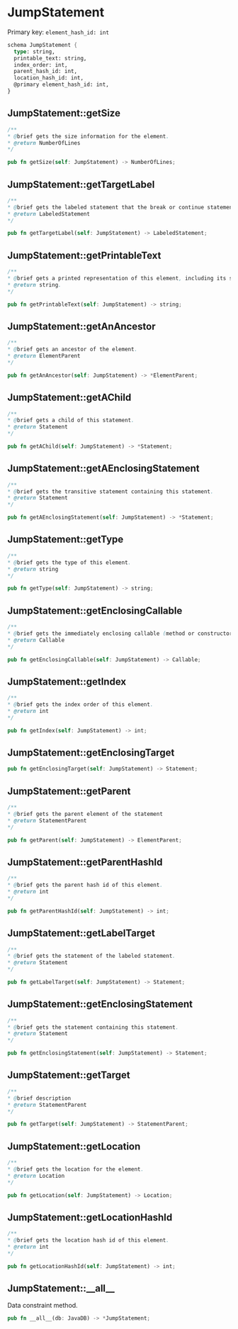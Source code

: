 # JumpStatement

Primary key: `element_hash_id: int`

```rust
schema JumpStatement {
  type: string,
  printable_text: string,
  index_order: int,
  parent_hash_id: int,
  location_hash_id: int,
  @primary element_hash_id: int,
}
```
## JumpStatement::getSize

```java
/**
* @brief gets the size information for the element.
* @return NumberOfLines
*/
```
```rust
pub fn getSize(self: JumpStatement) -> NumberOfLines;
```
## JumpStatement::getTargetLabel

```java
/**
* @brief gets the labeled statement that the break or continue statement refers to.
* @return LabeledStatement 
*/
```
```rust
pub fn getTargetLabel(self: JumpStatement) -> LabeledStatement;
```
## JumpStatement::getPrintableText

```java
/**
* @brief gets a printed representation of this element, including its structure where applicable.
* @return string.
*/
```
```rust
pub fn getPrintableText(self: JumpStatement) -> string;
```
## JumpStatement::getAnAncestor

```java
/**
* @brief gets an ancestor of the element.
* @return ElementParent 
*/
```
```rust
pub fn getAnAncestor(self: JumpStatement) -> *ElementParent;
```
## JumpStatement::getAChild

```java
/**
* @brief gets a child of this statement.
* @return Statement 
*/
```
```rust
pub fn getAChild(self: JumpStatement) -> *Statement;
```
## JumpStatement::getAEnclosingStatement

```java
/**
* @brief gets the transitive statement containing this statement.
* @return Statement 
*/
```
```rust
pub fn getAEnclosingStatement(self: JumpStatement) -> *Statement;
```
## JumpStatement::getType

```java
/**
* @brief gets the type of this element.
* @return string
*/
```
```rust
pub fn getType(self: JumpStatement) -> string;
```
## JumpStatement::getEnclosingCallable

```java
/**
* @brief gets the immediately enclosing callable (method or constructor) whose body contains this statement.
* @return Callable 
*/
```
```rust
pub fn getEnclosingCallable(self: JumpStatement) -> Callable;
```
## JumpStatement::getIndex

```java
/**
* @brief gets the index order of this element.
* @return int
*/
```
```rust
pub fn getIndex(self: JumpStatement) -> int;
```
## JumpStatement::getEnclosingTarget

```rust
pub fn getEnclosingTarget(self: JumpStatement) -> Statement;
```
## JumpStatement::getParent

```java
/**
* @brief gets the parent element of the statement
* @return StatementParent 
*/
```
```rust
pub fn getParent(self: JumpStatement) -> ElementParent;
```
## JumpStatement::getParentHashId

```java
/**
* @brief gets the parent hash id of this element.
* @return int
*/
```
```rust
pub fn getParentHashId(self: JumpStatement) -> int;
```
## JumpStatement::getLabelTarget

```java
/**
* @brief gets the statement of the labeled statement.
* @return Statement 
*/
```
```rust
pub fn getLabelTarget(self: JumpStatement) -> Statement;
```
## JumpStatement::getEnclosingStatement

```java
/**
* @brief gets the statement containing this statement.
* @return Statement 
*/
```
```rust
pub fn getEnclosingStatement(self: JumpStatement) -> Statement;
```
## JumpStatement::getTarget

```java
/**
* @brief description
* @return StatementParent 
*/
```
```rust
pub fn getTarget(self: JumpStatement) -> StatementParent;
```
## JumpStatement::getLocation

```java
/**
* @brief gets the location for the element.
* @return Location
*/
```
```rust
pub fn getLocation(self: JumpStatement) -> Location;
```
## JumpStatement::getLocationHashId

```java
/**
* @brief gets the location hash id of this element.
* @return int
*/
```
```rust
pub fn getLocationHashId(self: JumpStatement) -> int;
```
## JumpStatement::\_\_all\_\_

Data constraint method.

```rust
pub fn __all__(db: JavaDB) -> *JumpStatement;
```
